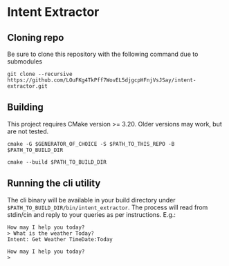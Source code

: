 # Intent Extractor

## Cloning repo

Be sure to clone this repository with the following command due to submodules 

`git clone --recursive https://github.com/LOuFKg4TkPff7WovEL5djgcpHFnjVsJSay/intent-extractor.git`

## Building

This project requires CMake version >= 3.20. Older versions may work, but are not tested.

`cmake -G $GENERATOR_OF_CHOICE -S $PATH_TO_THIS_REPO -B $PATH_TO_BUILD_DIR`

`cmake --build $PATH_TO_BUILD_DIR`

## Running the cli utility

The cli binary will be available in your build directory under `$PATH_TO_BUILD_DIR/bin/intent_extractor`. The process 
will read from stdin/cin and reply to your queries as per instructions. E.g.:

```
How may I help you today?
> What is the weather Today?
Intent: Get Weather TimeDate:Today

How may I help you today?
> 
```